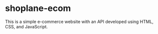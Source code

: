 # shoplane-ecom
This is a simple e-commerce website with an API developed using HTML, CSS, and JavaScript.
